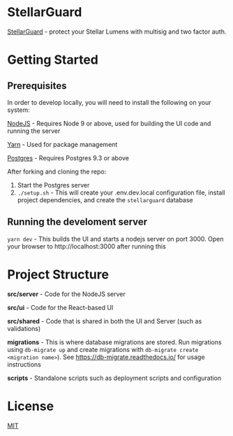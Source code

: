 # StellarGuard

[StellarGuard](https://stellarguard.me) - protect your Stellar Lumens with multisig and two factor auth.

# Getting Started

## Prerequisites

In order to develop locally, you will need to install the following on your system:

[NodeJS](https://nodejs.org/en/) - Requires Node 9 or above, used for building the UI code and running the server

[Yarn](https://yarnpkg.com/en/) - Used for package management

[Postgres](https://www.postgresql.org/download/) - Requires Postgres 9.3 or above

After forking and cloning the repo:

1.  Start the Postgres server
1.  `./setup.sh` - This will create your .env.dev.local configuration file, install project dependencies, and create the `stellarguard` database

## Running the develoment server

`yarn dev` - This builds the UI and starts a nodejs server on port 3000. Open your browser to http://localhost:3000 after running this

# Project Structure

**src/server** - Code for the NodeJS server

**src/ui** - Code for the React-based UI

**src/shared** - Code that is shared in both the UI and Server (such as validations)

**migrations** - This is where database migrations are stored. Run migrations using `db-migrate up` and create migrations with `db-migrate create <migration name>`). See https://db-migrate.readthedocs.io/ for usage instructions

**scripts** - Standalone scripts such as deployment scripts and configuration

# License

[MIT](LICENSE)

